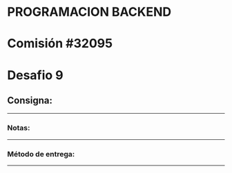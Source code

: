 # PROGRAMACION BACKEND

# Comisión #32095

# Desafio 9

## Consigna:

---



### Notas:

---



### Método de entrega:

---

